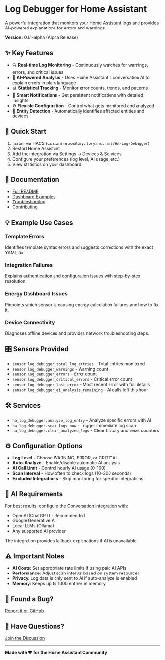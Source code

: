 # Log Debugger for Home Assistant

A powerful integration that monitors your Home Assistant logs and provides AI-powered explanations for errors and warnings.

**Version:** 0.1.1-alpha (Alpha Release)

## ✨ Key Features

- 🔍 **Real-time Log Monitoring** - Continuously watches for warnings, errors, and critical issues
- 🤖 **AI-Powered Analysis** - Uses Home Assistant's conversation AI to explain errors in plain language
- 📊 **Statistical Tracking** - Monitor error counts, trends, and patterns
- 🔔 **Smart Notifications** - Get persistent notifications with detailed insights
- ⚙️ **Flexible Configuration** - Control what gets monitored and analyzed
- 🎯 **Entity Detection** - Automatically identifies affected entities and devices

## 🚀 Quick Start

1. Install via HACS (custom repository: `loryanstrant/HA-Log-Debugger`)
2. Restart Home Assistant
3. Add the integration via Settings → Devices & Services
4. Configure your preferences (log level, AI usage, etc.)
5. View statistics on your dashboard!

## 📖 Documentation

- [Full README](https://github.com/loryanstrant/HA-Log-Debugger/blob/main/README.md)
- [Dashboard Examples](https://github.com/loryanstrant/HA-Log-Debugger/blob/main/DASHBOARD.md)
- [Troubleshooting](https://github.com/loryanstrant/HA-Log-Debugger/blob/main/TROUBLESHOOTING.md)
- [Contributing](https://github.com/loryanstrant/HA-Log-Debugger/blob/main/CONTRIBUTING.md)

## 💡 Example Use Cases

### Template Errors
Identifies template syntax errors and suggests corrections with the exact YAML fix.

### Integration Failures
Explains authentication and configuration issues with step-by-step resolution.

### Energy Dashboard Issues
Pinpoints which sensor is causing energy calculation failures and how to fix it.

### Device Connectivity
Diagnoses offline devices and provides network troubleshooting steps.

## 🎛️ Sensors Provided

- `sensor.log_debugger_total_log_entries` - Total entries monitored
- `sensor.log_debugger_warnings` - Warning count
- `sensor.log_debugger_errors` - Error count
- `sensor.log_debugger_critical_errors` - Critical error count
- `sensor.log_debugger_last_error` - Most recent error with full details
- `sensor.log_debugger_ai_analysis_remaining` - AI calls left this hour

## 🛠️ Services

- `ha_log_debugger.analyze_log_entry` - Analyze specific errors with AI
- `ha_log_debugger.scan_logs_now` - Trigger immediate log scan
- `ha_log_debugger.clear_analyzed_logs` - Clear history and reset counters

## ⚙️ Configuration Options

- **Log Level** - Choose WARNING, ERROR, or CRITICAL
- **Auto-Analyze** - Enable/disable automatic AI analysis
- **AI Call Limit** - Control hourly AI usage (0-100)
- **Scan Interval** - How often to check logs (10-300 seconds)
- **Excluded Integrations** - Skip monitoring for specific integrations

## 🤖 AI Requirements

For best results, configure the Conversation integration with:
- OpenAI (ChatGPT) - Recommended
- Google Generative AI
- Local LLMs (Ollama)
- Any supported AI provider

The integration provides fallback explanations if AI is unavailable.

## ⚠️ Important Notes

- **AI Costs**: Set appropriate rate limits if using paid AI APIs
- **Performance**: Adjust scan interval based on system resources
- **Privacy**: Log data is only sent to AI if auto-analyze is enabled
- **Memory**: Keeps up to 1000 entries in memory

## 🐛 Found a Bug?

[Report it on GitHub](https://github.com/loryanstrant/HA-Log-Debugger/issues)

## 💬 Have Questions?

[Join the Discussion](https://github.com/loryanstrant/HA-Log-Debugger/discussions)

---

**Made with ❤️ for the Home Assistant Community**
